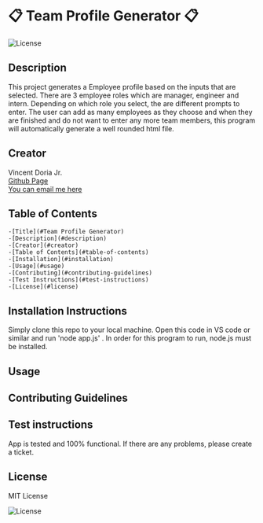    # 📋 Team Profile Generator 📋

![License](https://img.shields.io/badge/License-MIT_License-red)


  ## Description

  This project generates a Employee profile based on the inputs that are selected.  There are 3 employee roles which are manager, engineer and intern.  Depending on which role you select, the are different prompts to enter.  The user can add as many employees as they choose and when they are finished and do not want to enter any more team members, this program will automatically generate a well rounded html file.

  ## Creator

  Vincent Doria Jr. <br>
  <a href='https://github.com/Cenzo-cmd' target='_blank'> Github Page</a><br>
  <a href="vrdphone@gmail.com">You can email me here</a>

  
  ## Table of Contents

    -[Title](#Team Profile Generator)
    -[Description](#description)
    -[Creator](#creator)
    -[Table of Contents](#table-of-contents)
    -[Installation](#installation)
    -[Usage](#usage)
    -[Contributing](#contributing-guidelines)
    -[Test Instructions](#test-instructions)
    -[License](#license)

  ## Installation Instructions

  Simply clone this repo to your local machine.  Open this code in VS code or similar and run 'node app.js' .  In order for this program to run, node.js must be installed.

  ## Usage

  

  ## Contributing Guidelines

  

  ## Test instructions

  App is tested and 100% functional.  If there are any problems, please create a ticket.

  ## License
   
  MIT License

  ![License](https://img.shields.io/badge/License-MIT_License-red)
